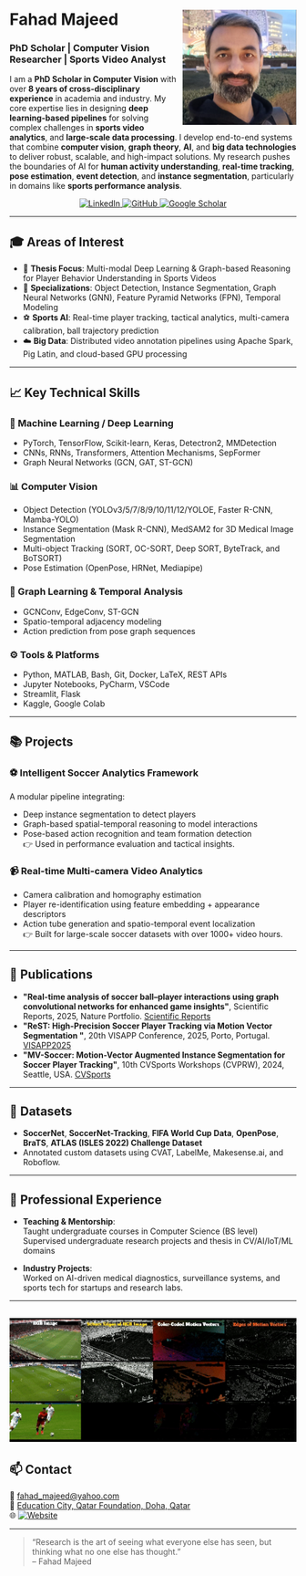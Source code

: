  
# Fahad Majeed <a><img src="Fahad.png" width="200" align="right"></a>

### PhD Scholar | Computer Vision Researcher | Sports Video Analyst
I am a **PhD Scholar in Computer Vision** with over **8 years of cross-disciplinary experience** in academia and industry. My core expertise lies in designing **deep learning-based pipelines** for solving complex challenges in **sports video analytics**, and **large-scale data processing**. I develop end-to-end systems that combine **computer vision**, **graph theory**, **AI**, and **big data technologies** to deliver robust, scalable, and high-impact solutions. My research pushes the boundaries of AI for **human activity understanding**, **real-time tracking**, **pose estimation**, **event detection**, and **instance segmentation**, particularly in domains like **sports performance analysis**.
<p align="center">
  <a href="https://www.linkedin.com/in/fahad-majeed/" target="_blank">
    <img src="https://img.shields.io/badge/LinkedIn-0A66C2?style=for-the-badge&logo=linkedin&logoColor=white" alt="LinkedIn">
  </a>
  <a href="https://github.com/MrFahad" target="_blank">
    <img src="https://img.shields.io/badge/GitHub-181717?style=for-the-badge&logo=github&logoColor=white" alt="GitHub">
  </a>
  <a href="https://tinyurl.com/38jbwxvx" target="_blank">
    <img src="https://img.shields.io/badge/Google%20Scholar-4285F4?style=for-the-badge&logo=google-scholar&logoColor=white" alt="Google Scholar">
  </a>
</p>

---
## 🎓 Areas of Interest

- 📌 **Thesis Focus**: Multi-modal Deep Learning & Graph-based Reasoning for Player Behavior Understanding in Sports Videos  
- 🧠 **Specializations**: Object Detection, Instance Segmentation, Graph Neural Networks (GNN), Feature Pyramid Networks (FPN), Temporal Modeling  
- ⚽ **Sports AI**: Real-time player tracking, tactical analytics, multi-camera calibration, ball trajectory prediction  
- ☁️ **Big Data**: Distributed video annotation pipelines using Apache Spark, Pig Latin, and cloud-based GPU processing

---

## 📈 Key Technical Skills

### 🧠 Machine Learning / Deep Learning
- PyTorch, TensorFlow, Scikit-learn, Keras, Detectron2, MMDetection
- CNNs, RNNs, Transformers, Attention Mechanisms, SepFormer
- Graph Neural Networks (GCN, GAT, ST-GCN)

### 📊 Computer Vision
- Object Detection (YOLOv3/5/7/8/9/10/11/12/YOLOE, Faster R-CNN, Mamba-YOLO)
- Instance Segmentation (Mask R-CNN), MedSAM2 for 3D Medical Image Segmentation
- Multi-object Tracking (SORT, OC-SORT, Deep SORT, ByteTrack, and BoTSORT)
- Pose Estimation (OpenPose, HRNet, Mediapipe)

### 🔗 Graph Learning & Temporal Analysis
- GCNConv, EdgeConv, ST-GCN
- Spatio-temporal adjacency modeling
- Action prediction from pose graph sequences

### ⚙️ Tools & Platforms
- Python, MATLAB, Bash, Git, Docker, LaTeX, REST APIs
- Jupyter Notebooks, PyCharm, VSCode
- Streamlit, Flask
- Kaggle, Google Colab

---

## 📚 Projects

### ⚽ Intelligent Soccer Analytics Framework
A modular pipeline integrating:
- Deep instance segmentation to detect players
- Graph-based spatial-temporal reasoning to model interactions
- Pose-based action recognition and team formation detection  
👉 Used in performance evaluation and tactical insights.

### 📹 Real-time Multi-camera Video Analytics
- Camera calibration and homography estimation
- Player re-identification using feature embedding + appearance descriptors
- Action tube generation and spatio-temporal event localization  
👉 Built for large-scale soccer datasets with over 1000+ video hours.

---

## 🧪 Publications
- **"Real-time analysis of soccer ball–player interactions using graph convolutional networks for enhanced game insights"**, Scientific Reports, 2025, Nature Portfolio. <a href="https://www.nature.com/articles/s41598-025-05462-7" target="_blank">Scientific Reports</a>
- **"ReST: High-Precision Soccer Player Tracking via Motion Vector Segmentation "**, 20th VISAPP Conference, 2025, Porto, Portugal.<a href="https://tinyurl.com/k25f5jzw" target="_blank"> VISAPP2025 </a>
- **"MV-Soccer: Motion-Vector Augmented Instance Segmentation for Soccer Player Tracking"**, 10th CVSports Workshops (CVPRW), 2024, Seattle, USA. <a href="https://tinyurl.com/52wbjxk5" target="_blank"> CVSports </a>

---

## 🧬 Datasets

- **SoccerNet**, **SoccerNet-Tracking**, **FIFA World Cup Data**, **OpenPose**, **BraTS**, **ATLAS (ISLES 2022) Challenge Dataset**
- Annotated custom datasets using CVAT, LabelMe, Makesense.ai, and Roboflow.

---

## 💼 Professional Experience

- **Teaching & Mentorship**:  
  Taught undergraduate courses in Computer Science (BS level)  
  Supervised undergraduate research projects and thesis in CV/AI/IoT/ML domains  

- **Industry Projects**:  
  Worked on AI-driven medical diagnostics, surveillance systems, and sports tech for startups and research labs.
  
---
<a><img src="Scharr_All.gif" width="1000"></a> <br>
---

## 📫 Contact

📧 [fahad_majeed@yahoo.com](mailto:fahad_majeed@yahoo.com)  
📍 [Education City, Qatar Foundation, Doha, Qatar](https://www.google.com/maps/place/Education+City,+Doha,+Qatar)  
🌐 [![Website](https://img.shields.io/badge/Website-mrfahad.github.io-blue?style=for-the-badge)](https://mrfahad.github.io)

---

> “Research is the art of seeing what everyone else has seen, but thinking what no one else has thought.”  
> – Fahad Majeed
